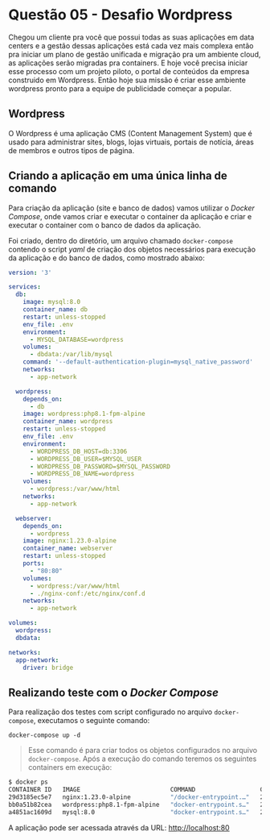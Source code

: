 
# Questão 05 - Desafio Wordpress

Chegou um cliente pra você que possui todas as suas aplicações em data centers e a gestão dessas aplicações está cada vez mais complexa então pra iniciar um plano de
gestão unificada e migração pra um ambiente cloud, as aplicações serão migradas pra containers. E hoje você precisa iniciar esse processo com um projeto piloto, o portal de
conteúdos da empresa construido em Wordpress. Então hoje sua missão é criar esse ambiente wordpress pronto para a equipe de publicidade começar a popular.

## Wordpress

O Wordpress é uma aplicação CMS (Content Management System) que é usado para administrar sites, blogs, lojas virtuais, portais de notícia, áreas de membros e outros tipos de página.

## Criando a aplicação em uma única linha de comando

Para criação da aplicação (site e banco de dados) vamos utilizar o *Docker Compose*, onde vamos criar e executar o container da aplicação e criar e executar o container com o banco de dados da aplicação.

Foi criado, dentro do diretório, um arquivo chamado `docker-compose` contendo o script *yaml* de criação dos objetos necessários para execução da aplicação e do banco de dados, como mostrado abaixo:

~~~~YAML
version: '3'

services:
  db:
    image: mysql:8.0
    container_name: db
    restart: unless-stopped
    env_file: .env
    environment:
      - MYSQL_DATABASE=wordpress
    volumes:
      - dbdata:/var/lib/mysql
    command: '--default-authentication-plugin=mysql_native_password'
    networks:
      - app-network

  wordpress:
    depends_on:
      - db
    image: wordpress:php8.1-fpm-alpine
    container_name: wordpress
    restart: unless-stopped
    env_file: .env
    environment:
      - WORDPRESS_DB_HOST=db:3306
      - WORDPRESS_DB_USER=$MYSQL_USER
      - WORDPRESS_DB_PASSWORD=$MYSQL_PASSWORD
      - WORDPRESS_DB_NAME=wordpress
    volumes:
      - wordpress:/var/www/html
    networks:
      - app-network

  webserver:
    depends_on:
      - wordpress
    image: nginx:1.23.0-alpine
    container_name: webserver
    restart: unless-stopped
    ports:
      - "80:80"
    volumes:
      - wordpress:/var/www/html
      - ./nginx-conf:/etc/nginx/conf.d
    networks:
      - app-network

volumes:
  wordpress:
  dbdata:

networks:
  app-network:
    driver: bridge  
~~~~

## Realizando teste com o *Docker Compose*

Para realização dos testes com script configurado no arquivo `docker-compose`, executamos o seguinte comando:

    docker-compose up -d

> Esse comando é para criar todos os objetos configurados no arquivo `docker-compose`.
Após a execução do comando teremos os seguintes containers em execução:

~~~~bash
$ docker ps
CONTAINER ID   IMAGE                         COMMAND                  CREATED         STATUS         PORTS                               NAMES
29d3185ec5e7   nginx:1.23.0-alpine           "/docker-entrypoint.…"   2 minutes ago   Up 2 minutes   0.0.0.0:80->80/tcp, :::80->80/tcp   webserver
bb0a51b82cea   wordpress:php8.1-fpm-alpine   "docker-entrypoint.s…"   2 minutes ago   Up 2 minutes   9000/tcp                            wordpress
a4851ac1609d   mysql:8.0                     "docker-entrypoint.s…"   2 minutes ago   Up 2 minutes   3306/tcp, 33060/tcp                 db
~~~~

A aplicação pode ser acessada através da URL:
<http://localhost:80>
